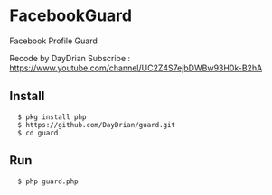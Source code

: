 # FacebookGuard
Facebook Profile Guard

Recode by DayDrian
Subscribe :
https://www.youtube.com/channel/UC2Z4S7ejbDWBw93H0k-B2hA

## Install
      $ pkg install php
      $ https://github.com/DayDrian/guard.git
      $ cd guard

## Run
      $ php guard.php
